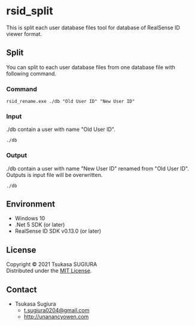 rsid_split
==========

This is split each user database files tool for database of RealSense ID viewer format.  

Split
-----
You can split to each user database files from one database file with following command.  
### Command
```
rsid_rename.exe ./db "Old User ID" "New User ID"
```
### Input
./db contain a user with name "Old User ID".  
```
./db
```
### Output
./db contain a user with name "New User ID" renamed from "Old User ID".  
Outputs is input file will be overwritten.  
```
./db
```

Environment
-----------
* Windows 10
* .Net 5 SDK (or later)
* RealSense ID SDK v0.13.0 (or later)

License
-------
Copyright &copy; 2021 Tsukasa SUGIURA  
Distributed under the [MIT License](http://www.opensource.org/licenses/mit-license.php "MIT License | Open Source Initiative").

Contact
-------
* Tsukasa Sugiura  
    * <t.sugiura0204@gmail.com>  
    * <http://unanancyowen.com>  
